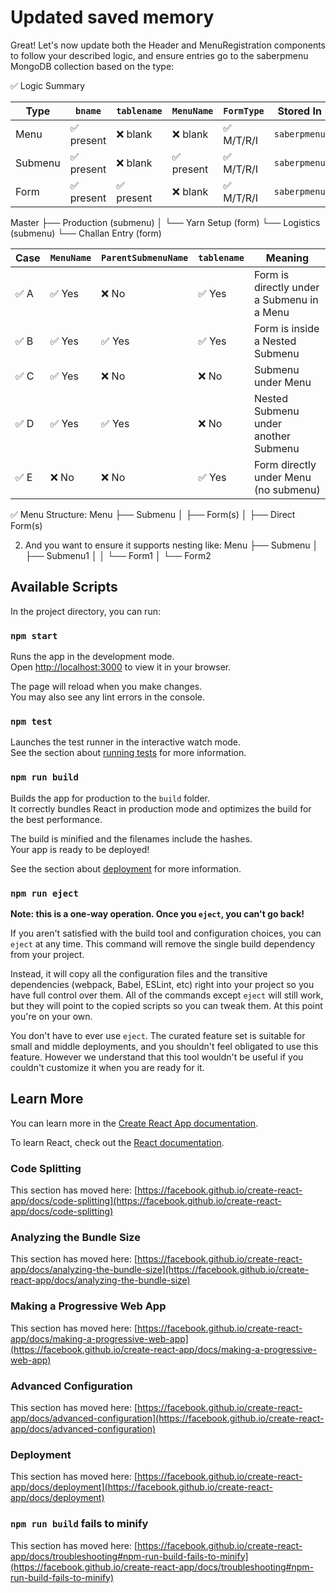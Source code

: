 # Updated saved memory
Great! Let's now update both the Header and MenuRegistration components to follow your described logic, and ensure entries go to the saberpmenu MongoDB collection based on the type:

✅ Logic Summary

| Type    | `bname`   | `tablename` | `MenuName` | `FormType` | Stored In    |
| ------- | --------- | ----------- | ---------- | ---------- | ------------ |
| Menu    | ✅ present | ❌ blank     | ❌ blank    | ✅ M/T/R/I  | `saberpmenu` |
| Submenu | ✅ present | ❌ blank     | ✅ present  | ✅ M/T/R/I  | `saberpmenu` |
| Form    | ✅ present | ✅ present   | ❌ blank    | ✅ M/T/R/I  | `saberpmenu` |

Master
 ├── Production (submenu)
 │    └── Yarn Setup (form)
 └── Logistics (submenu)
      └── Challan Entry (form)

| Case | `MenuName` | `ParentSubmenuName` | `tablename` | Meaning                                    |
| ---- | ---------- | ------------------- | ----------- | ------------------------------------------ |
| ✅ A  | ✅ Yes      | ❌ No                | ✅ Yes       | Form is directly under a Submenu in a Menu |
| ✅ B  | ✅ Yes      | ✅ Yes               | ✅ Yes       | Form is inside a Nested Submenu            |
| ✅ C  | ✅ Yes      | ❌ No                | ❌ No        | Submenu under Menu                         |
| ✅ D  | ✅ Yes      | ✅ Yes               | ❌ No        | Nested Submenu under another Submenu       |
| ✅ E  | ❌ No       | ❌ No                | ✅ Yes       | Form directly under Menu (no submenu)      |

✅ Menu Structure:
Menu
├── Submenu
│   ├── Form(s)
│
├── Direct Form(s)

2) And you want to ensure it supports nesting like:
Menu
├── Submenu
│   ├── Submenu1
│   │   └── Form1
│   └── Form2


## Available Scripts

In the project directory, you can run:

### `npm start`

Runs the app in the development mode.\
Open [http://localhost:3000](http://localhost:3000) to view it in your browser.

The page will reload when you make changes.\
You may also see any lint errors in the console.

### `npm test`

Launches the test runner in the interactive watch mode.\
See the section about [running tests](https://facebook.github.io/create-react-app/docs/running-tests) for more information.

### `npm run build`

Builds the app for production to the `build` folder.\
It correctly bundles React in production mode and optimizes the build for the best performance.

The build is minified and the filenames include the hashes.\
Your app is ready to be deployed!

See the section about [deployment](https://facebook.github.io/create-react-app/docs/deployment) for more information.

### `npm run eject`

**Note: this is a one-way operation. Once you `eject`, you can't go back!**

If you aren't satisfied with the build tool and configuration choices, you can `eject` at any time. This command will remove the single build dependency from your project.

Instead, it will copy all the configuration files and the transitive dependencies (webpack, Babel, ESLint, etc) right into your project so you have full control over them. All of the commands except `eject` will still work, but they will point to the copied scripts so you can tweak them. At this point you're on your own.

You don't have to ever use `eject`. The curated feature set is suitable for small and middle deployments, and you shouldn't feel obligated to use this feature. However we understand that this tool wouldn't be useful if you couldn't customize it when you are ready for it.

## Learn More

You can learn more in the [Create React App documentation](https://facebook.github.io/create-react-app/docs/getting-started).

To learn React, check out the [React documentation](https://reactjs.org/).

### Code Splitting

This section has moved here: [https://facebook.github.io/create-react-app/docs/code-splitting](https://facebook.github.io/create-react-app/docs/code-splitting)

### Analyzing the Bundle Size

This section has moved here: [https://facebook.github.io/create-react-app/docs/analyzing-the-bundle-size](https://facebook.github.io/create-react-app/docs/analyzing-the-bundle-size)

### Making a Progressive Web App

This section has moved here: [https://facebook.github.io/create-react-app/docs/making-a-progressive-web-app](https://facebook.github.io/create-react-app/docs/making-a-progressive-web-app)

### Advanced Configuration

This section has moved here: [https://facebook.github.io/create-react-app/docs/advanced-configuration](https://facebook.github.io/create-react-app/docs/advanced-configuration)

### Deployment

This section has moved here: [https://facebook.github.io/create-react-app/docs/deployment](https://facebook.github.io/create-react-app/docs/deployment)

### `npm run build` fails to minify

This section has moved here: [https://facebook.github.io/create-react-app/docs/troubleshooting#npm-run-build-fails-to-minify](https://facebook.github.io/create-react-app/docs/troubleshooting#npm-run-build-fails-to-minify)
